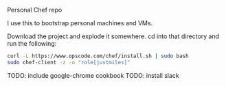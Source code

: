 Personal Chef repo

I use this to bootstrap personal machines and VMs.

Download the project and explode it somewhere. cd into that directory and run the following:
```bash
curl -L https://www.opscode.com/chef/install.sh | sudo bash
sudo chef-client -z -o "role[justmiles]"
```

TODO: include google-chrome cookbook
TODO: install slack
